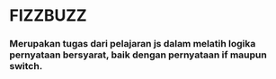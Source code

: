 # FIZZBUZZ
### Merupakan tugas dari pelajaran js dalam melatih logika pernyataan bersyarat, baik dengan pernyataan if maupun switch.
